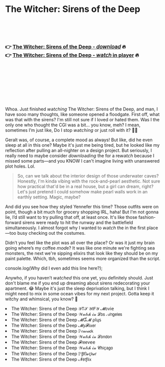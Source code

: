 <h1>The Witcher: Sirens of the Deep</h1>

<br><br><br>

<h3>👉 <a href="https://Alexanders-zareeniro1986.github.io/hxxqhrwfxl/">The Witcher: Sirens of the Deep - 𝘥𝘰𝘸𝘯𝘭𝘰𝘢𝘥</a> 🔥<br>
👉 <a href="https://Alexanders-zareeniro1986.github.io/hxxqhrwfxl/">The Witcher: Sirens of the Deep - 𝘸𝘢𝘵𝘤𝘩 in player</a> 🔥
</h3>



<br><br><br><br><br><br><br>


Whoa. Just finished 𝘸𝘢𝘵𝘤𝘩𝘪𝘯𝘨 The Witcher: Sirens of the Deep, and man, I have sooo many thoughts, like someone opened a floodgate. First off, what was that with the sirens? I'm still not sure if I loved or hated them. Was I the only one who thought the CGI was a bit... you know, meh? I mean, sometimes I’m just like, Do I stop 𝘸𝘢𝘵𝘤𝘩𝘪𝘯𝘨 or just roll with it? 🤷‍♀️

Geralt was, of course, a complete mood as always! But like, did he even sleep at all in this one? Maybe it's just me being tired, but he looked like my reflection after pulling an all-nighter on a design project. But seriously, I really need to maybe consider 𝘥𝘰𝘸𝘯𝘭𝘰𝘢𝘥𝘪𝘯𝘨 the   for a re𝘸𝘢𝘵𝘤𝘩 because I missed some parts—and you KNOW I can't imagine living with unanswered plot holes. Lol.

> So, can we talk about the interior design of those underwater caves? Honestly, I'm kinda vibing with the rock-and-pearl aesthetic. Not sure how practical that'd be in a real house, but a girl can dream, right? Let's just pretend I could somehow make pearl walls work in an earthly setting. Magic, maybe?

And did you see how they styled Yennefer this time? Those outfits were on point, though a bit much for grocery shopping IRL, haha! But I'm not gonna lie, I’d still want to try pulling that off, at least once. It's like those fashion-forward sirens were ready to hit the runway and the battlefield simultaneously. I almost forgot why I wanted to 𝘸𝘢𝘵𝘤𝘩 the   in the first place—too busy checking out the costumes.

Didn’t you feel like the plot was all over the place? Or was it just my brain going where’s my coffee 𝘮𝘰𝘥e? It was like one minute we're fighting sea monsters, the next we're sipping elixirs that look like they should be on my paint palette. Which, tbh, sometimes seems more organized than the script.

console.log(Why did I even add this line here?);

Anywho, if you haven’t 𝘸𝘢𝘵𝘤𝘩𝘦𝘥 this one yet, you definitely should. Just don't blame me if you end up dreaming about sirens redecorating your apartment. 😂 Maybe it's just the sleep deprivation talking, but I think I might need to mix in some ocean vibes for my next project. Gotta keep it witchy and whimsical, you know? 🌊

<li>The Witcher: Sirens of the Deep 𝒴𝖳𝒮 𝒴𝖨𝖥𝒴 𝓜𝗈ν𝗂𝖾</li>
<li>The Witcher: Sirens of the Deep 𝒲𝒶𝓉𝒸𝒽 𝒾𝓃 𝓛𝗈𝗌 𝒜𝗇𝗀𝖾𝗅𝖾𝗌</li>
<li>The Witcher: Sirens of the Deep 𝓜Ɠ𝓜 ρ𝗅ų𝗌</li>
<li>The Witcher: Sirens of the Deep 𝓜𝗒𝓕𝗅𝗂𝗑𝖾𝗋</li>
<li>The Witcher: Sirens of the Deep 𝙿𝑒𝒶𝒸𝓸𝐜𝗄</li>
<li>The Witcher: Sirens of the Deep 𝒲𝒶𝓉𝒸𝒽 𝒾𝓃 𝓛𝗈𝗇𝖽𝗈𝗇</li>
<li>The Witcher: Sirens of the Deep 𝓕𝗋𝖾𝖾ν𝖾𝖾</li>
<li>The Witcher: Sirens of the Deep 𝒲𝒶𝓉𝒸𝒽 𝒾𝓃 𝓒𝗁𝗂ç𝖺𝗀𝗈</li>
<li>The Witcher: Sirens of the Deep 𝙿Ꞵť𝗅𝓸ç𝗄𝓮𝗋</li>
<li>The Witcher: Sirens of the Deep 𝓝𝖾𝗍ƒ𝗅𝗂𝗑</li>
